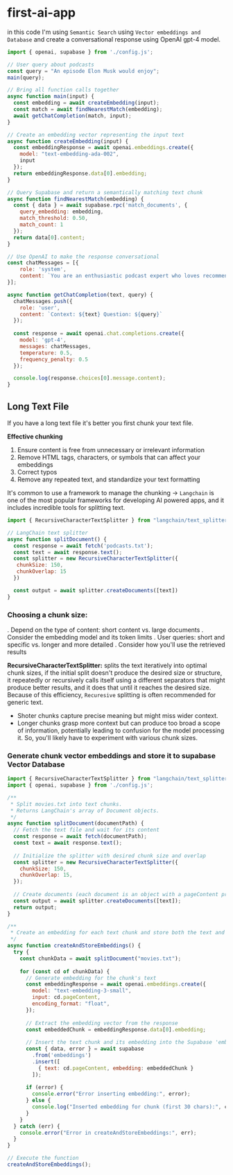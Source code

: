 # first-ai-app

in this code I'm using `Semantic Search` using `Vector embeddings and Database` and create a conversational response using OpenAI gpt-4 model.

```js
import { openai, supabase } from './config.js';

// User query about podcasts
const query = "An episode Elon Musk would enjoy";
main(query);

// Bring all function calls together
async function main(input) {
  const embedding = await createEmbedding(input);
  const match = await findNearestMatch(embedding);
  await getChatCompletion(match, input);
}

// Create an embedding vector representing the input text
async function createEmbedding(input) {
  const embeddingResponse = await openai.embeddings.create({
    model: "text-embedding-ada-002",
    input
  });
  return embeddingResponse.data[0].embedding;
}

// Query Supabase and return a semantically matching text chunk
async function findNearestMatch(embedding) {
  const { data } = await supabase.rpc('match_documents', {
    query_embedding: embedding,
    match_threshold: 0.50,
    match_count: 1
  });
  return data[0].content;
}

// Use OpenAI to make the response conversational
const chatMessages = [{
    role: 'system',
    content: `You are an enthusiastic podcast expert who loves recommending podcasts to people. You will be given two pieces of information - some context about podcasts episodes and a question. Your main job is to formulate a short answer to the question using the provided context. If you are unsure and cannot find the answer in the context, say, "Sorry, I don't know the answer." Please do not make up the answer.` 
}];

async function getChatCompletion(text, query) {
  chatMessages.push({
    role: 'user',
    content: `Context: ${text} Question: ${query}`
  });
  
  const response = await openai.chat.completions.create({
    model: 'gpt-4',
    messages: chatMessages,
    temperature: 0.5,
    frequency_penalty: 0.5
  });

  console.log(response.choices[0].message.content);
}
```

## Long Text File

If you have a long text file it's better you first chunk your text file.


**Effective chunking**

1. Ensure content is free from unnecessary or irrelevant information
2. Remove HTML tags, characters, or symbols that can affect your embeddings
3. Correct typos
4. Remove any repeated text, and standardize your text formatting


It's common to use a framework to manage the chunking -> `Langchain` is one of the most popular frameworks for developing AI powered apps, and it includes incredible tools for splitting text.

```js
import { RecursiveCharacterTextSplitter } from "langchain/text_splitter";

// LangChain text splitter
async function splitDocument() {
  const response = await fetch('podcasts.txt');
  const text = await response.text();
  const splitter = new RecursiveCharacterTextSplitter({
   chunkSize: 150,
   chunkOverlap: 15
  })

  const output = await splitter.createDocuments([text])
}
```

### Choosing a chunk size:

. Depend on the type of content: short content vs. large documents
. Consider the embedding model and its token limits
. User queries: short and specific vs. longer and more detailed
. Consider how you'll use the retrieved results


**RecursiveCharacterTextSplitter:** splits the text iteratively into optimal chunk sizes, if the initial split doesn't produce the desired size or structure, it repeatedly or recursively calls itself using a different separators that might produce better results, and it does that until it reaches the desired size. Because of this efficiency, `Recuresive` splitting is often recommended for generic text.

- Shoter chunks capture precise meaning but might miss wider context.
- Longer chunks grasp more context but can produce too broad a scope of information, potentially leading to confusion for the model processing it. So, you'll likely have to experiment with various chunk sizes.
‍‍‍‍‍‍

### Generate chunk vector embeddings and store it to supabase Vector Database

```js
import { RecursiveCharacterTextSplitter } from "langchain/text_splitter";
import { openai, supabase } from './config.js';

/** 
 * Split movies.txt into text chunks.
 * Returns LangChain's array of Document objects.
 */
async function splitDocument(documentPath) {
  // Fetch the text file and wait for its content
  const response = await fetch(documentPath);
  const text = await response.text();
  
  // Initialize the splitter with desired chunk size and overlap
  const splitter = new RecursiveCharacterTextSplitter({
    chunkSize: 150,
    chunkOverlap: 15,
  });
  
  // Create documents (each document is an object with a pageContent property)
  const output = await splitter.createDocuments([text]);
  return output;
}

/**
 * Create an embedding for each text chunk and store both the text and its embedding in Supabase.
 */
async function createAndStoreEmbeddings() {
  try {
    const chunkData = await splitDocument("movies.txt");
    
    for (const cd of chunkData) {
      // Generate embedding for the chunk's text
      const embeddingResponse = await openai.embeddings.create({
        model: "text-embedding-3-small",
        input: cd.pageContent,
        encoding_format: "float",
      });
      
      // Extract the embedding vector from the response
      const embeddedChunk = embeddingResponse.data[0].embedding;
      
      // Insert the text chunk and its embedding into the Supabase 'embeddings' table
      const { data, error } = await supabase
        .from('embeddings')
        .insert([
          { text: cd.pageContent, embedding: embeddedChunk }
        ]);
      
      if (error) {
        console.error("Error inserting embedding:", error);
      } else {
        console.log("Inserted embedding for chunk (first 30 chars):", cd.pageContent.slice(0, 30));
      }
    }
  } catch (err) {
    console.error("Error in createAndStoreEmbeddings:", err);
  }
}

// Execute the function
createAndStoreEmbeddings();
```
